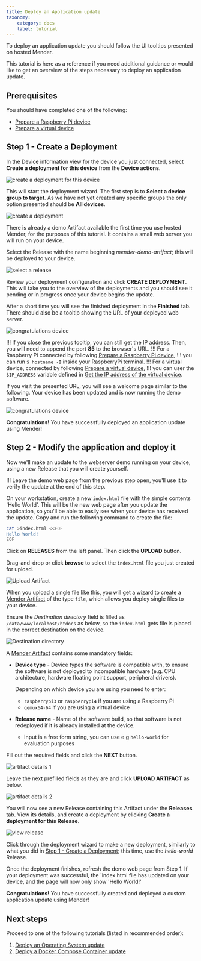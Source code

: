 ```yaml
---
title: Deploy an Application update
taxonomy:
    category: docs
    label: tutorial
---
```


To deploy an application update you should follow the UI tooltips presented on
hosted Mender.

This tutorial is here as a reference if you need additional guidance or
would like to get an overview of the steps necessary to deploy an application
update.

## Prerequisites

You should have completed one of the following:

* [Prepare a Raspberry Pi device](../01.Preparation/01.Prepare-a-Raspberry-Pi-device/docs.md)
* [Prepare a virtual device](../01.Preparation/02.Prepare-a-virtual-device/docs.md)

## Step 1 - Create a Deployment

In the Device information view for the device you just connected, select **Create a deployment for this device** from the **Device actions**.

![create a deployment for this device](device_actions_create.png)

This will start the deployment wizard. The first step is to **Select a device group
to target**. As we have not yet created any specific groups the only
option presented should be **All devices**.

![create a deployment](create_deployment_group.png)

There is already a demo Artifact available the first time you
use hosted Mender, for the purposes of this tutorial. It contains a small web server you will run on your device.

Select the Release with the name beginning *mender-demo-artifact*; this will be deployed to your device.

![select a release](create_deployment_release.png)

Review your deployment configuration and click **CREATE DEPLOYMENT**.
This will take you to the overview of the deployments and you should see it
pending or in progress once your device begins the update.

After a short time you will see the finished deployment in the
**Finished** tab. There should also be a tooltip showing the URL of your deployed web
server.

![congratulations device](completed_first_deployment.png)

!!! If you close the previous tooltip, you can still get the IP address. Then, you will need to append the port **85** to the browser's URL.
!!! For a Raspberry Pi connected by following [Prepare a Raspberry Pi device](../01.Preparation/01.Prepare-a-Raspberry-Pi-device/docs.md),
!!! you can run `$ hostname -I` inside your RaspberryPi terminal.
!!! For a virtual device, connected by following [Prepare a virtual device](../01.Preparation/02.Prepare-a-virtual-device/docs.md),
!!! you can user the `$IP_ADDRESS` variable defined in [Get the IP address of the virtual device](../01.Preparation/02.Prepare-a-virtual-device/docs.md#step-5-get-the-ip-address-of-the-virtual-device).

If you visit the presented URL, you will see a welcome page similar to the following. Your device has been updated and is now running the demo software.

![congratulations device](congratulations_webpage.png)

**Congratulations!** You have successfully deployed an application update
using Mender!

## Step 2 - Modify the application and deploy it

Now we'll make an update to the webserver demo running on your device, using a new Release that you will create yourself.

!!! Leave the demo web page from the previous step open, you'll use it to verify the update at the end of this step.

On your workstation, create a new `index.html` file with the simple contents 'Hello World'. This will be the new web page after you update the application, so you'll be able to easily see when your device has received the update. Copy and run the following command to create the file:

```bash
cat >index.html <<EOF
Hello World!
EOF
```

Click on **RELEASES** from the left panel. Then click the **UPLOAD** button.

Drag-and-drop or click **browse** to select the `index.html` file you just created for upload.

![Upload Artifact](upload_artifact.png)

When you upload a single file like this, you will get a wizard to
create a [Mender Artifact](../../02.Overview/03.Artifact/docs.md)
of the type `file`, which allows you deploy single files to your device.

Ensure the *Destination directory* field is filled as `/data/www/localhost/htdocs` as below, so the `index.html` gets file is placed in the correct destination on the device.

![Destination directory](destination_directory.png)

A [Mender Artifact](../../02.Overview/03.Artifact/docs.md) contains some mandatory fields:

* **Device type** - Device types the software is compatible with, to ensure the
  software is not deployed to incompatible hardware (e.g. CPU architecture,
  hardware floating point support, peripheral drivers).

  Depending on which device you are using you need to enter:
  * `raspberrypi3` or `raspberrypi4` if you are using a Raspberry Pi
  * `qemux64-64` if you are using a virtual device

* **Release name** - Name of the software build, so that software is not
  redeployed if it is already installed at the device.
  * Input is a free form string, you can use e.g `hello-world` for evaluation
    purposes

Fill out the required fields and click the **NEXT** button.

![artifact details 1](artifact_details_1.png)

Leave the next prefilled fields as they are and click **UPLOAD ARTIFACT** as below.

![artifact details 2](artifact_details_2.png)

You will now see a new Release containing this Artifact under the **Releases** tab. View its details, and create a deployment by clicking **Create a deployment for this Release**.

![view release](release_actions.png)

Click through the deployment wizard to make a new deployment, similarly to what you did in
[Step 1 - Create a Deployment](#step-1-create-a-deployment); this time, use the *hello-world* Release.

Once the deployment finishes, refresh the demo web page from Step 1. If your deployment was successful, the `index.html file has updated on your device, and the page will now only show 'Hello World!'

**Congratulations!** You have successfully created and deployed a custom application update
using Mender!

## Next steps

Proceed to one of the following tutorials (listed in recommended order):

1. [Deploy an Operating System update](../03.Deploy-an-operating-system-update/docs.md)
1. [Deploy a Docker Compose Container update](../04.Deploy-a-docker-compose-update/docs.md)
